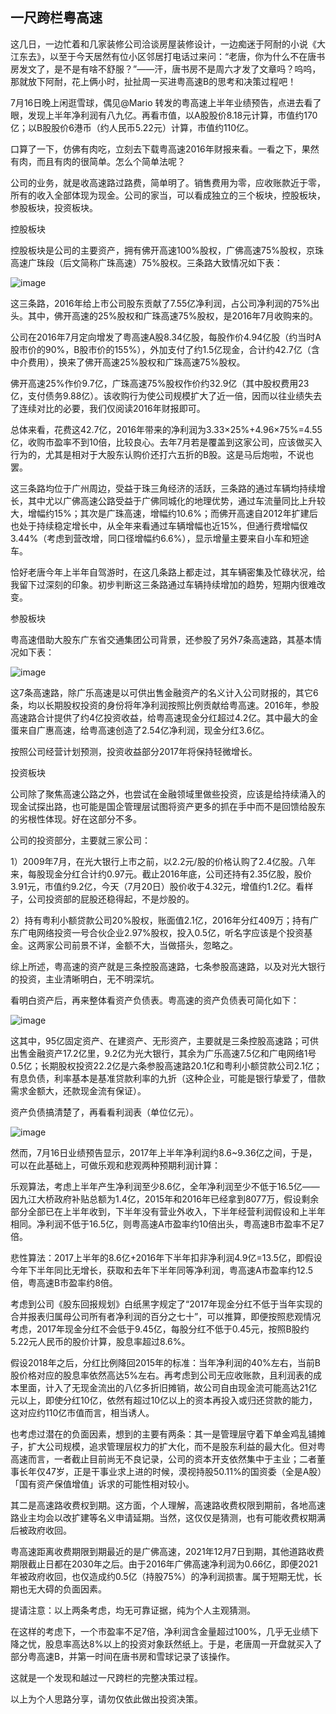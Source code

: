 ## 一尺跨栏粤高速
这几日，一边忙着和几家装修公司洽谈房屋装修设计，一边痴迷于阿耐的小说《大江东去》，以至于今天居然有位小区邻居打电话过来问：“老唐，你为什么不在唐书房发文了，是不是有啥不舒服？”——汗，唐书房不是周六才发了文章吗？呜呜，那就放下阿耐，花上俩小时，扯扯周一买进粤高速B的思考和决策过程吧！

 

7月16日晚上闲逛雪球，偶见@Mario 转发的粤高速上半年业绩预告，点进去看了眼，发现上半年净利润有八九亿。再看市值，以A股股价8.18元计算，市值约170亿；以B股股价6港币（约人民币5.22元）计算，市值约110亿。

 

口算了一下，仿佛有肉吃，立刻去下载粤高速2016年财报来看。一看之下，果然有肉，而且有肉的很简单。怎么个简单法呢？

 

公司的业务，就是收高速路过路费，简单明了。销售费用为零，应收账款近于零，所有的收入全部体现为现金。公司的家当，可以看成独立的三个板块，控股板块，参股板块，投资板块。

 

控股板块

控股板块是公司的主要资产，拥有佛开高速100%股权，广佛高速75%股权，京珠高速广珠段（后文简称广珠高速）75%股权。三条路大致情况如下表：


![image](https://github.com/fengyumozhu/tsf/assets/6201828/5aa1669d-d2c8-4ee7-8c07-fa0e78fbd722)


这三条路，2016年给上市公司股东贡献了7.55亿净利润，占公司净利润的75%出头。其中，佛开高速的25%股权和广珠高速75%股权，是2016年7月收购来的。

 

公司在2016年7月定向增发了粤高速A股8.34亿股，每股作价4.94亿股（约当时A股市价的90%，B股市价的155%），外加支付了约1.5亿现金，合计约42.7亿（含中介费用），换来了佛开高速25%股权和广珠高速75%股权。



佛开高速25%作价9.7亿，广珠高速75%股权作价约32.9亿（其中股权费用23亿，支付债务9.88亿）。该收购行为使公司规模扩大了近一倍，因而以往业绩失去了连续对比的必要，我们仅阅读2016年财报即可。

 

总体来看，花费这42.7亿，2016年带来的净利润为3.33×25%+4.96×75%=4.55亿，收购市盈率不到10倍，比较良心。去年7月若是覆盖到这家公司，应该做买入行为的，尤其是相对于大股东认购价还打六五折的B股。这是马后炮啦，不说也罢。

 

这三条路均位于广州周边，受益于珠三角经济的活跃，三条路的通过车辆均持续增长，其中尤以广佛高速公路受益于广佛同城化的地理优势，通过车流量同比上升较大，增幅约15%；其次是广珠高速，增幅约10.6%；而佛开高速自2012年扩建后也处于持续稳定增长中，从全年来看通过车辆增幅也近15%，但通行费增幅仅3.44%（考虑到营改增，同口径增幅约6.6%），显示增量主要来自小车和短途车。

 

恰好老唐今年上半年自驾游时，在这几条路上都走过，其车辆密集及忙碌状况，给我留下过深刻的印象。初步判断这三条路通过车辆持续增加的趋势，短期内很难改变。

 

参股板块

粤高速借助大股东广东省交通集团公司背景，还参股了另外7条高速路，其基本情况如下表：


![image](https://github.com/fengyumozhu/tsf/assets/6201828/f3c0c2f4-416e-4841-aee4-c3176280362b)


这7条高速路，除广乐高速是以可供出售金融资产的名义计入公司财报的，其它6条，均以长期股权投资的身份将年净利润按照比例贡献给粤高速。2016年，参股高速路合计提供了约4亿投资收益，给粤高速现金分红超过4.2亿。其中最大的金蛋来自广惠高速，给粤高速创造了2.54亿净利润，现金分红3.6亿。



按照公司经营计划预测，投资收益部分2017年将保持轻微增长。

 

投资板块

公司除了聚焦高速公路之外，也尝试在金融领域里做些投资，应该是给持续涌入的现金试探出路，也可能是国企管理层试图将资产更多的抓在手中而不是回馈给股东的劣根性体现。好在这部分不多。

 

公司的投资部分，主要就三家公司：

1）2009年7月，在光大银行上市之前，以2.2元/股的价格认购了2.4亿股。八年来，每股现金分红合计约0.97元。截止2016年底，公司还持有2.35亿股，股价3.91元，市值约9.2亿，今天（7月20日）股价收于4.32元，增值约1.2亿。看样子，公司投资部的屁股还稳得起，不是炒股的。



2）持有粤利小额贷款公司20%股权，账面值2.1亿，2016年分红409万；持有广东广电网络投资一号合伙企业2.97%股权，投入0.5亿，听名字应该是个投资基金。这两家公司前景不详，金额不大，当做搭头，忽略之。

 

综上所述，粤高速的资产就是三条控股高速路，七条参股高速路，以及对光大银行的投资，主业清晰明白，无不明深坑。

 

看明白资产后，再来整体看资产负债表。粤高速的资产负债表可简化如下：

![image](https://github.com/fengyumozhu/tsf/assets/6201828/f7db84f0-9551-42a2-9236-c4b5ce876f5f)


这其中，95亿固定资产、在建资产、无形资产，主要就是三条控股高速路；可供出售金融资产17.2亿里，9.2亿为光大银行，其余为广乐高速7.5亿和广电网络1号0.5亿；长期股权投资22.2亿是六条参股高速路20.1亿和粤利小额贷款公司2.1亿；有息负债，利率基本是基准贷款利率的九折（这种企业，可能是银行挚爱了，借款需求金额大，还款现金流有保证）。

 

资产负债搞清楚了，再看看利润表（单位亿元）。

![image](https://github.com/fengyumozhu/tsf/assets/6201828/d4100469-0389-4b60-a9aa-756635a35d73)


然而，7月16日业绩预告显示，2017年上半年净利润约8.6~9.36亿之间，于是，可以在此基础上，可做乐观和悲观两种预期利润计算：

 

乐观算法，考虑上半年产生净利润至少8.6亿，全年净利润至少不低于16.5亿——因九江大桥政府补贴总额为1.4亿，2015年和2016年已经拿到8077万，假设剩余部分全部已在上半年收到，下半年没有营业外收入，下半年经营利润假设和上半年相同。净利润不低于16.5亿，则粤高速A市盈率约10倍出头，粤高速B市盈率不足7倍。

 

悲性算法：2017上半年的8.6亿+2016年下半年扣非净利润4.9亿=13.5亿，即假设今年下半年同比无增长，获取和去年下半年同等净利润，粤高速A市盈率约12.5倍，粤高速B市盈率约8倍。

 

考虑到公司《股东回报规划》白纸黑字规定了“2017年现金分红不低于当年实现的合并报表归属母公司所有者净利润的百分之七十”，可以推算，即便按照悲观情况考虑，2017年现金分红不会低于9.45亿，每股分红不低于0.45元，按照B股约5.22元人民币的股价计算，股息率超过8.6%。

 

假设2018年之后，分红比例降回2015年的标准：当年净利润的40%左右，当前B股价格对应的股息率依然高达5%左右。再考虑到公司无应收账款，且利润表的成本里面，计入了无现金流出的八亿多折旧摊销，故公司自由现金流可能高达21亿元以上，即使分红10亿，依然有超过10亿以上的资本再投入或归还贷款的能力，这对应约110亿市值而言，相当诱人。

 

也考虑过潜在的负面因素，想到的主要有两条：其一是管理层守着下单金鸡乱铺摊子，扩大公司规模，追求管理层权力的扩大化，而不是股东利益的最大化。但对粤高速而言，一者截止目前尚无不良记录，公司的资本开支依然集中于主业；二者董事长年仅47岁，正是干事业求上进的时候，漠视持股50.11%的国资委（全是A股）「国有资产保值增值」诉求的可能性相对较小。

 

其二是高速路收费权到期。这方面，个人理解，高速路收费权限到期前，各地高速路业主均会以改扩建等名义申请延期。当然，这仅仅是猜测，也有可能收费权期满后被政府收回。



粤高速距离收费期限到期最近的是广佛高速，2021年12月7日到期，其他道路收费期限截止日都在2030年之后。由于2016年广佛高速净利润为0.66亿，即便2021年被政府收回，也仅造成约0.5亿（持股75%）的净利润损害。属于短期无忧，长期也无大碍的负面因素。

 

提请注意：以上两条考虑，均无可靠证据，纯为个人主观猜测。



在这样的考虑下，一个市盈率不足7倍，净利润含金量超过100%，几乎无业绩下降之忧，股息率高达8%以上的投资对象跃然纸上。于是，老唐周一开盘就买入了部分粤高速B，并第一时间在唐书房和雪球记录了该操作。

这就是一个发现和越过一尺跨栏的完整决策过程。



以上为个人思路分享，请勿仅依此做出投资决策。
